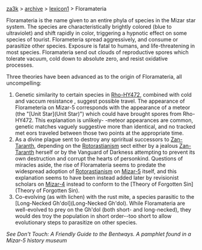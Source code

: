 [za3k](/) > [archive](/archive) > [lexicon1](/archive/lexicon1) > Floramateria

Floramateria is the name given to an entire phyla of species in the Mizar star system. The species are characteristically brightly colored (blue to ultraviolet) and shift rapidly in color, triggering a hypnotic effect on some species of tourist. Florameteria spread aggressively, and consume or parasitize other species. Exposure is fatal to humans, and life-threatening in most species. Floramateria send out clouds of reproductive spores which tolerate vacuum, cold down to absolute zero, and resist oxidative processes.

Three theories have been advanced as to the origin of Floramateria, all uncompelling:

1. Genetic similarity to certain species in [Rho-HY472](Rho-HY472), combined with cold and vaccum resistance
, suggest possible travel. The appearance of Florameteria on Mizar-5 corresponds with the appearance of a
meteor (the "[Unit Star](Unit Star)") which could have brought spores from Rho-HY472. This explanation is unlikely-
-meteor appearances are common, genetic matches vaguely suggestive more than identical, and no tracked met
eors traveled between those two points at the appropriate time.
2. As a divine plague sent to destroy any spriritual successors to [Zan-Taranth](Zan-Taranth), depending on the [Rotorastianism](Rotorastianism) sect either by a jealous [Zan-Taranth](Zan-Taranth) herself or by the Vanguard of Darkness attempting to prevent its own destruction and corrupt the hearts of personkind. Questions of miracles aside, the rise of Floramateria seems to predate the widespread adoption of [Rotorastianism](Rotorastianism) on [Mizar-5](Mizar-5) itself, and this explanation seems to have been instead added later by revisionist scholars on [Mizar-4](Mizar-4) instead to conform to the [Theory of Forgotten Sin](Theory of Forgotten Sin).
3. Co-evolving (as with lichen) with the rust mite, a species parasitic to the [Long-Necked Gh'dol](Long-Necked Gh'dol). While Floramateria are well-evolved to prey on the Gh'dol (both short- and long-necked), they would des
troy the population in short order--too short to allow evolutionary steps to parasitize on other species.

*See Don't Touch: A Friendly Guide to the Bentways. A pamphlet found in a Mizar-5 history museum*